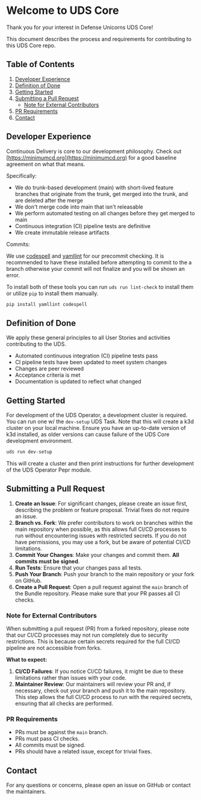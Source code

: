 # Welcome to UDS Core

Thank you for your interest in Defense Unicorns UDS Core!

This document describes the process and requirements for contributing to this UDS Core repo.

## Table of Contents

1. [Developer Experience](#developer-experience)
2. [Definition of Done](#definition-of-done)
3. [Getting Started](#getting-started)
4. [Submitting a Pull Request](#submitting-a-pull-request)
   - [Note for External Contributors](#note-for-external-contributors)
5. [PR Requirements](#pr-requirements)
6. [Contact](#contact)

## Developer Experience

Continuous Delivery is core to our development philosophy. Check out [https://minimumcd.org](https://minimumcd.org) for a good baseline agreement on what that means.

Specifically:

* We do trunk-based development (main) with short-lived feature branches that originate from the trunk, get merged into the trunk, and are deleted after the merge
* We don't merge code into main that isn't releasable
* We perform automated testing on all changes before they get merged to main
* Continuous integration (CI) pipeline tests are definitive
* We create immutable release artifacts

Commits:

We use [codespell](https://github.com/codespell-project/codespell) and [yamllint](https://yamllint.readthedocs.io/en/stable/) for our precommit checking. It is recommended to have these installed before attempting to commit to the a branch otherwise your commit will not finalize and you will be shown an error.

To install both of these tools you can run `uds run lint-check` to install them or utilize `pip` to install them manually.

```bash
pip install yamllint codespell
```

## Definition of Done

We apply these general principles to all User Stories and activities contributing to the UDS.

* Automated continuous integration (CI) pipeline tests pass
* CI pipeline tests have been updated to meet system changes
* Changes are peer reviewed
* Acceptance criteria is met
* Documentation is updated to reflect what changed

## Getting Started

For development of the UDS Operator, a development cluster is required. You can
run one w/ the `dev-setup` UDS Task. Note that this will create a k3d cluster
on your local machine. Ensure you have an up-to-date version of k3d installed,
as older versions can cause failure of the UDS Core development environment.

```bash
uds run dev-setup
```

This will create a cluster and then print instructions for further development
of the UDS Operator Pepr module.

## Submitting a Pull Request

1. **Create an Issue**: For significant changes, please create an issue first, describing the problem or feature proposal. Trivial fixes do not require an issue.
2. **Branch vs. Fork**: We prefer contributors to work on branches within the main repository when possible, as this allows full CI/CD processes to run without encountering issues with restricted secrets. If you do not have permissions, you may use a fork, but be aware of potential CI/CD limitations.
3. **Commit Your Changes**: Make your changes and commit them. **All commits must be signed**.
4. **Run Tests**: Ensure that your changes pass all tests.
5. **Push Your Branch**: Push your branch to the main repository or your fork on GitHub.
6. **Create a Pull Request**: Open a pull request against the `main` branch of the Bundle repository. Please make sure that your PR passes all CI checks.

### Note for External Contributors

When submitting a pull request (PR) from a forked repository, please note that our CI/CD processes may not run completely due to security restrictions. This is because certain secrets required for the full CI/CD pipeline are not accessible from forks. 

**What to expect:**
1. **CI/CD Failures**: If you notice CI/CD failures, it might be due to these limitations rather than issues with your code.
2. **Maintainer Review**: Our maintainers will review your PR and, if necessary, check out your branch and push it to the main repository. This step allows the full CI/CD process to run with the required secrets, ensuring that all checks are performed.

### PR Requirements

* PRs must be against the `main` branch.
* PRs must pass CI checks.
* All commits must be signed.
* PRs should have a related issue, except for trivial fixes.

## Contact

For any questions or concerns, please open an issue on GitHub or contact the maintainers.
